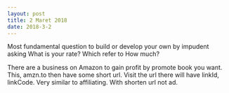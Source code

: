 ```yaml
---
layout: post
title: 2 Maret 2018
date: 2018-3-2
---
```

Most fundamental question to build or develop your own by impudent asking What is your rate? Which refer to How much?

There are a business on Amazon to gain profit by promote book you want.
This, amzn.to then have some short url.
Visit the url there will have linkId, linkCode. Very similar to affiliating. With shorten url not ad.
